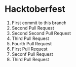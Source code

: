 # Hacktoberfest

1. First commit to this branch
2. Second Pull Request
3. Second Second Pull Request
4. Third Pull Request
5. Fourth Pull Request
6. First Pull Request
7. Seconf Pull Request
8. Third Pull Request
